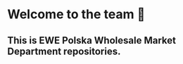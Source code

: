 # Welcome to the team :raised_hands:
## This is EWE Polska Wholesale Market Department repositories.

